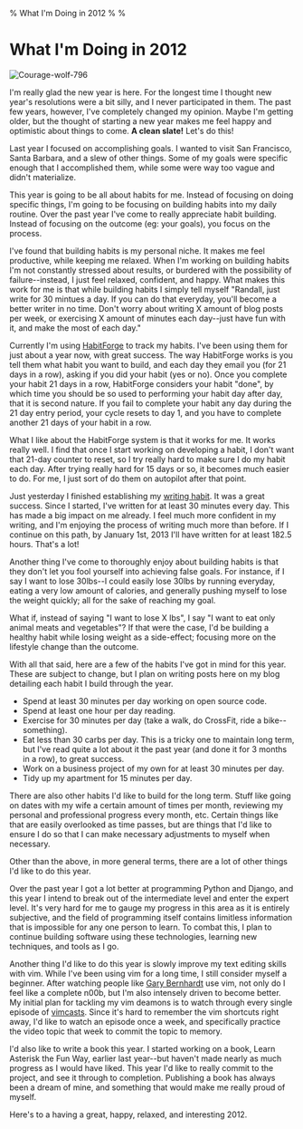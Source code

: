 % What I'm Doing in 2012
%
%

What I'm Doing in 2012
======================

![Courage-wolf-796](./images/91718376-0-courage-wolf-796.jpg.scaled696.jpg)

I'm really glad the new year is here. For the longest time I thought new
year's resolutions were a bit silly, and I never participated in them.
The past few years, however, I've completely changed my opinion. Maybe
I'm getting older, but the thought of starting a new year makes me feel
happy and optimistic about things to come. **A clean slate!** Let's do
this!

Last year I focused on accomplishing goals. I wanted to visit San
Francisco, Santa Barbara, and a slew of other things. Some of my goals
were specific enough that I accomplished them, while some were way too
vague and didn't materialize.

This year is going to be all about habits for me. Instead of focusing on
doing specific things, I'm going to be focusing on building habits into
my daily routine. Over the past year I've come to really appreciate
habit building. Instead of focusing on the outcome (eg: your goals), you
focus on the process.

I've found that building habits is my personal niche. It makes me feel
productive, while keeping me relaxed. When I'm working on building
habits I'm not constantly stressed about results, or burdered with the
possibility of failure--instead, I just feel relaxed, confident, and
happy. What makes this work for me is that while building habits I
simply tell myself "Randall, just write for 30 mintues a day. If you can
do that everyday, you'll become a better writer in no time. Don't worry
about writing X amount of blog posts per week, or exercising X amount of
minutes each day--just have fun with it, and make the most of each day."

Currently I'm using [HabitForge](http://habitforge.com/ "HabitForge") to
track my habits. I've been using them for just about a year now, with
great success. The way HabitForge works is you tell them what habit you
want to build, and each day they email you (for 21 days in a row),
asking if you did your habit (yes or no). Once you complete your habit
21 days in a row, HabitForge considers your habit "done", by which time
you should be so used to performing your habit day after day, that it is
second nature. If you fail to complete your habit any day during the 21
day entry period, your cycle resets to day 1, and you have to complete
another 21 days of your habit in a row.

What I like about the HabitForge system is that it works for me. It
works really well. I find that once I start working on developing a
habit, I don't want that 21-day counter to reset, so I try really hard
to make sure I do my habit each day. After trying really hard for 15
days or so, it becomes much easier to do. For me, I just sort of do them
on autopilot after that point.

Just yesterday I finished establishing my [writing
habit](http://rdegges.com/establishing-a-writing-habit "Establishing a Writing Habit").
It was a great success. Since I started, I've written for at least 30
minutes every day. This has made a big impact on me already. I feel much
more confident in my writing, and I'm enjoying the process of writing
much more than before. If I continue on this path, by January 1st, 2013
I'll have written for at least 182.5 hours. That's a lot!

Another thing I've come to thoroughly enjoy about building habits is
that they don't let you fool yourself into achieving false goals. For
instance, if I say I want to lose 30lbs--I could easily lose 30lbs by
running everyday, eating a very low amount of calories, and generally
pushing myself to lose the weight quickly; all for the sake of reaching
my goal.

What if, instead of saying "I want to lose X lbs", I say "I want to eat
only animal meats and vegetables"? If that were the case, I'd be
building a healthy habit while losing weight as a side-effect; focusing
more on the lifestyle change than the outcome.

With all that said, here are a few of the habits I've got in mind for
this year. These are subject to change, but I plan on writing posts here
on my blog detailing each habit I build through the year.

-   Spend at least 30 minutes per day working on open source code.
-   Spend at least one hour per day reading.
-   Exercise for 30 minutes per day (take a walk, do CrossFit, ride a
    bike--something).
-   Eat less than 30 carbs per day. This is a tricky one to maintain
    long term, but I've read quite a lot about it the past year (and
    done it for 3 months in a row), to great success.
-   Work on a business project of my own for at least 30 minutes per
    day.
-   Tidy up my apartment for 15 minutes per day.

There are also other habits I'd like to build for the long term. Stuff
like going on dates with my wife a certain amount of times per month,
reviewing my personal and professional progress every month, etc.
Certain things like that are easily overlooked as time passes, but are
things that I'd like to ensure I do so that I can make necessary
adjustments to myself when necessary.

Other than the above, in more general terms, there are a lot of other
things I'd like to do this year.

Over the past year I got a lot better at programming Python and Django,
and this year I intend to break out of the intermediate level and enter
the expert level. It's very hard for me to gauge my progress in this
area as it is entirely subjective, and the field of programming itself
contains limitless information that is impossible for any one person to
learn. To combat this, I plan to continue building software using these
technologies, learning new techniques, and tools as I go.

Another thing I'd like to do this year is slowly improve my text editing
skills with vim. While I've been using vim for a long time, I still
consider myself a beginner. After watching people like [Gary
Bernhardt](https://www.destroyallsoftware.com/ "Gary Bernhardt") use
vim, not only do I feel like a complete n00b, but I'm also intensely
driven to become better. My initial plan for tackling my vim deamons is
to watch through every single episode of
[vimcasts](http://vimcasts.org/ "vimcasts"). Since it's hard to remember
the vim shortcuts right away, I'd like to watch an episode once a week,
and specifically practice the video topic that week to commit the topic
to memory.

I'd also like to write a book this year. I started working on a book,
Learn Asterisk the Fun Way, earlier last year--but haven't made nearly
as much progress as I would have liked. This year I'd like to really
commit to the project, and see it through to completion. Publishing a
book has always been a dream of mine, and something that would make me
really proud of myself.

Here's to a having a great, happy, relaxed, and interesting 2012.
